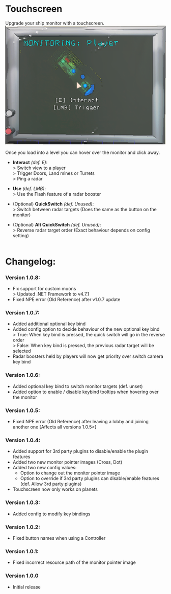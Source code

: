 # Touchscreen
Upgrade your ship monitor with a touchscreen.
![](https://raw.githubusercontent.com/TheDeadSnake/LC-Touchscreen/master/images/MonitorHover.png)

Once you load into a level you can hover over the monitor and click away.
* <b>Interact</b> <i>(def. E)</i>:<br>
 \> Switch view to a player<br>
 \> Trigger Doors, Land mines or Turrets<br>
 \> Ping a radar

* <b>Use</b> <i>(def. LMB)</i>:<br>
 \> Use the Flash feature of a radar booster<br>

* (Optional) <b>QuickSwitch</b> <i>(def. Unused)</i>:<br>
 \> Switch between radar targets (Does the same as the button on the monitor)<br>
 
* (Optional) <b>Alt QuickSwitch</b> <i>(def. Unused)</i>:<br>
 \> Reverse radar target order (Exact behaviour depends on config setting)<br><br>

# Changelog:
### Version 1.0.8:
* Fix support for custom moons<br>
 \> Updated .NET Framework to v4.7.1
* Fixed NPE error (Old Reference) after v1.0.7 update
### Version 1.0.7:
* Added additional optional key bind
* Added config option to decide behaviour of the new optional key bind<br>
 \> True: When key bind is pressed, the quick switch will go in the reverse order<br>
 \> False: When key bind is pressed, the previous radar target will be selected
* Radar boosters held by players will now get priority over switch camera key bind
### Version 1.0.6:
* Added optional key bind to switch monitor targets (def. unset)
* Added option to enable / disable keybind tooltips when hovering over the monitor
### Version 1.0.5:
* Fixed NPE error (Old Reference) after leaving a lobby and joining another one [Affects all versions 1.0.5>]
### Version 1.0.4:
* Added support for 3rd party plugins to disable/enable the plugin features
* Added two new monitor pointer images (Cross, Dot)
* Added two new config values:
	* Option to change out the monitor pointer image
	* Option to override if 3rd party plugins can disable/enable features (def. Allow 3rd party plugins)
* Touchscreen now only works on planets
### Version 1.0.3:
* Added config to modify key bindings
### Version 1.0.2:
* Fixed button names when using a Controller
### Version 1.0.1:
* Fixed incorrect resource path of the monitor pointer image
### Version 1.0.0
* Initial release

